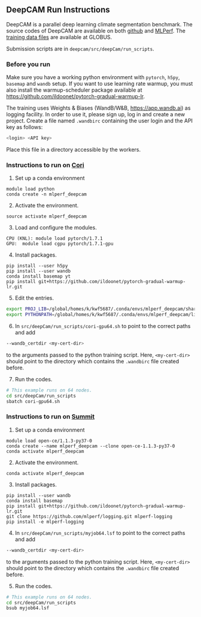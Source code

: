 ## DeepCAM Run Instructions
DeepCAM is a parallel deep learning climate segmentation benchmark. The source codes of DeepCAM are available on both [github](	
https://github.com/azrael417/mlperf-deepcam) and [MLPerf](https://mlcommons.org/en/training-hpc-10/).
The [training data files](https://app.globus.org/file-manager?origin_id=0b226e2c-4de0-11ea-971a-021304b0cca7&origin_path=%2F) are available at GLOBUS.

Submission scripts are in `deepcam/src/deepCam/run_scripts`.
### Before you run

Make sure you have a working python environment with `pytorch`, `h5py`, `basemap` and `wandb` setup. 
If you want to use learning rate warmup, you must also install the warmup-scheduler package
available at https://github.com/ildoonet/pytorch-gradual-warmup-lr.

The training uses Weights & Biases (WandB/W&B, https://app.wandb.ai) as logging facility. 
In order to use it, please sign up, log in and create a new project. 
Create a file named `.wandbirc` containing the user login and the API key as follows:

```bash
<login> <API key>
```

Place this file in a directory accessible by the workers.

### Instructions to run on [Cori](https://docs.nersc.gov/systems/cori/)
1. Set up a conda environment
```
module load python
conda create -n mlperf_deepcam
```
2. Activate the environment.
```
source activate mlperf_deepcam
```
3. Load and configure the modules.
```
CPU (KNL): module load pytorch/1.7.1
GPU:  module load cgpu pytorch/1.7.1-gpu
```
4. Install packages.
```
pip install --user h5py
pip install --user wandb
conda install basemap yt
pip install git+https://github.com/ildoonet/pytorch-gradual-warmup-lr.git
```
5. Edit the entries.

```bash
export PROJ_LIB=/global/homes/k/kwf5687/.conda/envs/mlperf_deepcam/share/basemap
export PYTHONPATH=/global/homes/k/kwf5687/.conda/envs/mlperf_deepcam/lib/python3.8/site-packages:${PYTHONPATH}
```

6. In `src/deepCam/run_scripts/cori-gpu64.sh` to point to the correct paths and add 

```bash
--wandb_certdir <my-cert-dir>
```
to the arguments passed to the python training script. Here, `<my-cert-dir>`
should point to the directory which contains the `.wandbirc` file created before.

7. Run the codes.
```bash
# This example runs on 64 nodes.
cd src/deepCam/run_scripts
sbatch cori-gpu64.sh
```

### Instructions to run on [Summit](https://www.olcf.ornl.gov/summit/)
1. Set up a conda environment
```
module load open-ce/1.1.3-py37-0
conda create --name mlperf_deepcam --clone open-ce-1.1.3-py37-0
conda activate mlperf_deepcam
```
2. Activate the environment.
```
conda activate mlperf_deepcam
```

3. Install packages.
```
pip install --user wandb
conda install basemap
pip install git+https://github.com/ildoonet/pytorch-gradual-warmup-lr.git
git clone https://github.com/mlperf/logging.git mlperf-logging
pip install -e mlperf-logging
```
4. In `src/deepCam/run_scripts/myjob64.lsf` to point to the correct paths and add 

```bash
--wandb_certdir <my-cert-dir>
```
to the arguments passed to the python training script. Here, `<my-cert-dir>`
should point to the directory which contains the `.wandbirc` file created before.

5. Run the codes.
```bash
# This example runs on 64 nodes.
cd src/deepCam/run_scripts
bsub myjob64.lsf
```
